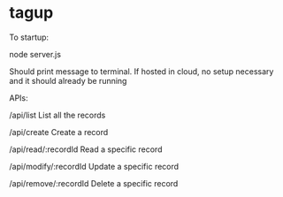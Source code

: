 # tagup
To startup:

node server.js

Should print message to terminal.
If hosted in cloud, no setup necessary and it should already be running

APIs:

/api/listList all the records
/api/createCreate a record
/api/read/:recordIdRead a specific record
/api/modify/:recordIdUpdate a specific record
/api/remove/:recordIdDelete a specific record